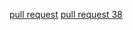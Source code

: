 [pull request](https://github.com/eng-ehabsaleh/cookie-stand-admin/pull/1)
[pull request 38](https://github.com/eng-ehabsaleh/cookie-stand-admin/pull/2)
